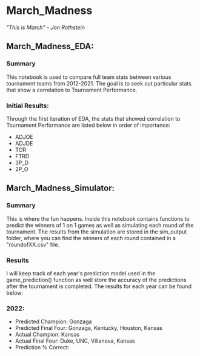 # March_Madness
*"This is March" - Jon Rothstein*

## March_Madness_EDA:
### Summary
This notebook is used to compare full team stats between various tournament teams from 2012-2021. The goal is to seek out particular stats that show a correlation to Tournament Performance.
### Initial Results:
Through the first iteration of EDA, the stats that showed correlation to Tournament Performance are listed below in order of importance:
- ADJOE
- ADJDE
- TOR
- FTRD
- 3P_D
- 2P_O

## March_Madness_Simulator:
### Summary
This is where the fun happens. Inside this notebook contains functions to predict the winners of 1 on 1 games as well as simulating each round of the tournament. The results from the simulation are stored in the sim_output folder, where you can find the winners of each round contained in a "roundofXX.csv" file.
### Results
I will keep track of each year's prediction model used in the game_prediction() function as well store the accuracy of the predictions after the tournament is completed. The results for each year can be found below:
### 2022:
- Predicted Champion: Gonzaga
- Predicted Final Four: Gonzaga, Kentucky, Houston, Kansas
- Actual Champion: Kansas
- Actual Final Four: Duke, UNC, Villanova, Kansas
- Prediction % Correct:

